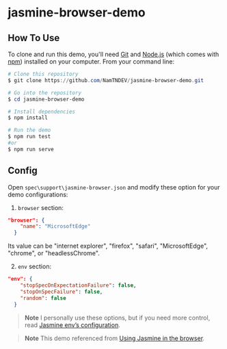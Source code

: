 # jasmine-browser-demo
## How To Use

To clone and run this demo, you'll need [Git](https://git-scm.com) and [Node.js](https://nodejs.org/en/download/) (which comes with [npm](http://npmjs.com)) installed on your computer. From your command line:

```powershell
# Clone this repository
$ git clone https://github.com/NamTNDEV/jasmine-browser-demo.git

# Go into the repository
$ cd jasmine-browser-demo

# Install dependencies
$ npm install

# Run the demo
$ npm run test
#or
$ npm run serve
```

## Config

Open `spec\support\jasmine-browser.json` and modify these option for your demo configurations:

1. `browser` section:

```json
"browser": {
    "name": "MicrosoftEdge"
  }
```

Its value can be "internet explorer", "firefox", "safari", "MicrosoftEdge", "chrome", or "headlessChrome".

2. `env` section:

```json
"env": {
    "stopSpecOnExpectationFailure": false,
    "stopOnSpecFailure": false,
    "random": false
  }
```

> **Note**
> I personally use these options, but if you need more control, read [Jasmine env’s configuration](https://jasmine.github.io/api/edge/Configuration.html).

> **Note**
> This demo referenced from [Using Jasmine in the browser](https://jasmine.github.io/setup/browser.html).
